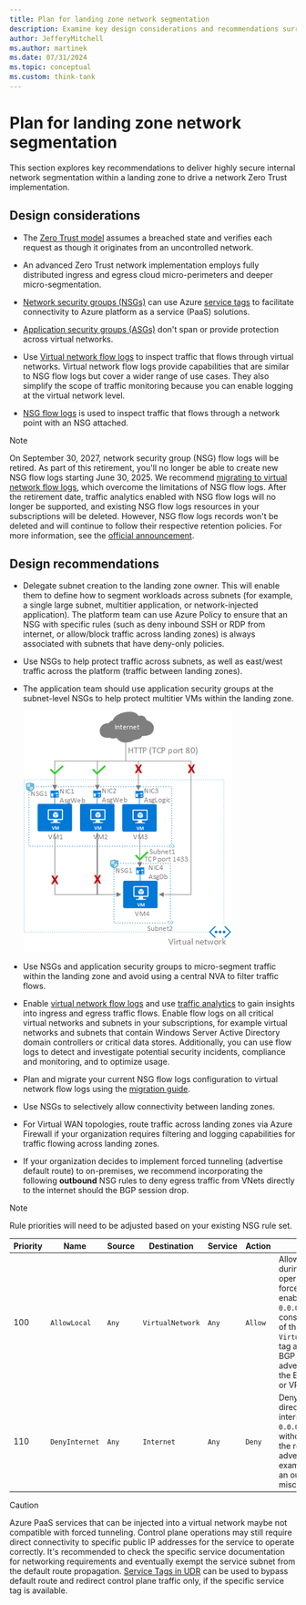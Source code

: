 ```yaml
---
title: Plan for landing zone network segmentation
description: Examine key design considerations and recommendations surrounding network segmentation with Azure landing zones.
author: JefferyMitchell
ms.author: martinek
ms.date: 07/31/2024
ms.topic: conceptual
ms.custom: think-tank
---
```


# Plan for landing zone network segmentation

This section explores key recommendations to deliver highly secure internal network segmentation within a landing zone to drive a network Zero Trust implementation.

## Design considerations

- The [Zero Trust model](/security/zero-trust/deploy/networks) assumes a breached state and verifies each request as though it originates from an uncontrolled network.

- An advanced Zero Trust network implementation employs fully distributed ingress and egress cloud micro-perimeters and deeper micro-segmentation.

- [Network security groups (NSGs)](/azure/virtual-network/network-security-groups-overview) can use Azure [service tags](/azure/virtual-network/service-tags-overview) to facilitate connectivity to Azure platform as a service (PaaS) solutions.

- [Application security groups (ASGs)](/azure/virtual-network/application-security-groups) don't span or provide protection across virtual networks.

- Use [Virtual network flow logs](/azure/network-watcher/vnet-flow-logs-overview) to inspect traffic that flows through virtual networks. Virtual network flow logs provide capabilities that are similar to NSG flow logs but cover a wider range of use cases. They also simplify the scope of traffic monitoring because you can enable logging at the virtual network level.

- [NSG flow logs](/azure/network-watcher/network-watcher-nsg-flow-logging-overview) is used to inspect traffic that flows through a network point with an NSG attached.

> [!NOTE]
> On September 30, 2027, network security group (NSG) flow logs will be retired. As part of this retirement, you'll no longer be able to create new NSG flow logs starting June 30, 2025. We recommend [migrating to virtual network flow logs](/azure/network-watcher/nsg-flow-logs-migrate), which overcome the limitations of NSG flow logs. After the retirement date, traffic analytics enabled with NSG flow logs will no longer be supported, and existing NSG flow logs resources in your subscriptions will be deleted. However, NSG flow logs records won't be deleted and will continue to follow their respective retention policies. For more information, see the [official announcement](https://azure.microsoft.com/updates?id=Azure-NSG-flow-logs-Retirement).

## Design recommendations

- Delegate subnet creation to the landing zone owner. This will enable them to define how to segment workloads across subnets (for example, a single large subnet, multitier application, or network-injected application). The platform team can use Azure Policy to ensure that an NSG with specific rules (such as deny inbound SSH or RDP from internet, or allow/block traffic across landing zones) is always associated with subnets that have deny-only policies.

- Use NSGs to help protect traffic across subnets, as well as east/west traffic across the platform (traffic between landing zones).

- The application team should use application security groups at the subnet-level NSGs to help protect multitier VMs within the landing zone.

    [![Diagram that shows how application security group works.](./media/azure-asg.png)](./media/azure-asg.png#lightbox)

- Use NSGs and application security groups to micro-segment traffic within the landing zone and avoid using a central NVA to filter traffic flows.

- Enable [virtual network flow logs](/azure/network-watcher/vnet-flow-logs-overview) and use [traffic analytics](/azure/network-watcher/traffic-analytics) to gain insights into ingress and egress traffic flows. Enable flow logs on all critical virtual networks and subnets in your subscriptions, for example virtual networks and subnets that contain Windows Server Active Directory domain controllers or critical data stores. Additionally, you can use flow logs to detect and investigate potential security incidents, compliance and monitoring, and to optimize usage.

- Plan and migrate your current NSG flow logs configuration to virtual network flow logs using the [migration guide](/azure/network-watcher/nsg-flow-logs-migrate).

- Use NSGs to selectively allow connectivity between landing zones.

- For Virtual WAN topologies, route traffic across landing zones via Azure Firewall if your organization requires filtering and logging capabilities for traffic flowing across landing zones.

- If your organization decides to implement forced tunneling (advertise default route) to on-premises, we recommend incorporating the following **outbound** NSG rules to deny egress traffic from VNets directly to the internet should the BGP session drop.

> [!NOTE]
> Rule priorities will need to be adjusted based on your existing NSG rule set.

  | Priority | Name | Source | Destination | Service | Action | Remark |
  | --- | --- | --- | --- | --- | --- | --- |
  | 100 | `AllowLocal` | `Any` | `VirtualNetwork` | `Any` | `Allow` | Allow traffic during normal operations. With forced tunneling enabled, `0.0.0.0/0` is considered part of the `VirtualNetwork` tag as long as BGP is advertising it to the ExpressRoute or VPN Gateway. |
  | 110 | `DenyInternet` | `Any` | `Internet` | `Any` | `Deny` | Deny traffic directly to the internet if the `0.0.0.0/0` route is withdrawn from the routes advertised (for example, due to an outage or misconfiguration). |

> [!CAUTION]
> Azure PaaS services that can be injected into a virtual network maybe not compatible with forced tunneling. Control plane operations may still require direct connectivity to specific public IP addresses for the service to operate correctly. It's recommended to check the specific service documentation for networking requirements and eventually exempt the service subnet from the default route propagation. [Service Tags in UDR](/azure/virtual-network/virtual-networks-udr-overview#service-tags-for-user-defined-routes) can be used to bypass default route and redirect control plane traffic only, if the specific service tag is available.
